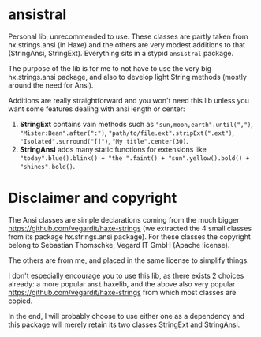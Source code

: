 # ansistral

Personal lib, unrecommended to use.  These classes are partly taken from hx.strings.ansi (in Haxe) and the others are very modest additions to that (StringAnsi, StringExt). Everything sits in a stypid `ansistral` package. 

The purpose of the lib is for me to not have to use the very big hx.strings.ansi package, and also to develop light String methods (mostly around the need for Ansi).

Additions are really straightforward and you won't need this lib unless you want some features dealing with ansi length or center:

1. **StringExt** contains vain methods such as `"sun,moon,earth".until(",")`, `"Mister:Bean".after(":")`, `"path/to/file.ext".stripExt(".ext")`, `"Isolated".surround("[]")`, `"My title".center(30)`.
2. **StringAnsi** adds many static functions for extensions like `"today".blue().blink() + "the ".faint() + "sun".yellow().bold() + "shines".bold()`.


# Disclaimer and copyright

The Ansi classes are simple declarations coming from the much bigger https://github.com/vegardit/haxe-strings (we extracted the 4 small classes from its package  hx.strings.ansi package). For these classes the copyright belong to Sebastian Thomschke, Vegard IT GmbH (Apache license).

The others are from me, and placed in the same license to simplify things.

I don't especially encourage you to use this lib, as there exists 2 choices already: a more popular `ansi` haxelib, and the above also very popular https://github.com/vegardit/haxe-strings from which most classes are copied. 

In the end, I will probably choose to use either one as a dependency and this package will merely retain its two classes StringExt and StringAnsi. 

